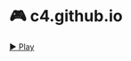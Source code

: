 :video_game: c4.github.io
=========================

[:arrow_forward: Play](https://sobanvuex.github.io/c4/ "Play")
